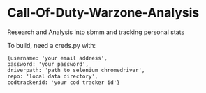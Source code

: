 # Call-Of-Duty-Warzone-Analysis
Research and Analysis into sbmm and tracking personal stats


To build, need a creds.py with:

    {username: 'your email address',
    password: 'your password',
    driverpath: 'path to selenium chromedriver',
    repo: 'local data directory',
    codtrackerid: 'your cod tracker id'}